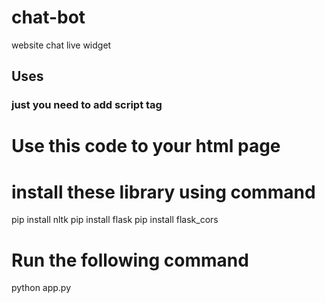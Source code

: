 # chat-bot
website chat live widget

## Uses 
### just you need to add script tag
# Use this code to your html page
 <script id="sb-chat-widget"  src="app.js" data='{"api":"9756478020","theme":"#060a2f"}'></script>
 
# install these library using command
 pip install nltk
 pip install flask
 pip install flask_cors
 
#  Run the following command
python app.py
